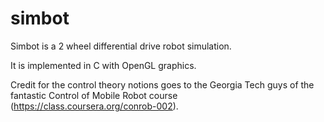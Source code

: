 simbot
======

Simbot is a 2 wheel differential drive robot simulation.

It is implemented in C with OpenGL graphics.

Credit for the control theory notions goes to the Georgia Tech guys of the 
fantastic Control of Mobile Robot course (https://class.coursera.org/conrob-002).
